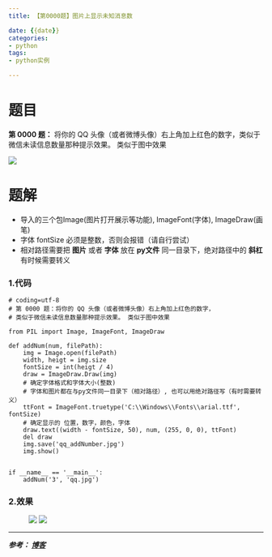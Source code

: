 ```yaml
---
title: 【第0000题】图片上显示未知消息数

date: {{date}}
categories:
- python
tags:
- python实例

---
```

# 题目
**第 0000 题：** 将你的 QQ 头像（或者微博头像）右上角加上红色的数字，类似于微信未读信息数量那种提示效果。 类似于图中效果

![](https://i.loli.net/2019/08/16/IxGN43jRudFUe2H.png)

# 题解
- 导入的三个包Image(图片打开展示等功能), ImageFont(字体), ImageDraw(画笔)
- 字体 fontSize 必须是整数，否则会报错（请自行尝试）
- 相对路径需要把 **图片** 或者 **字体** 放在 **py文件** 同一目录下，绝对路径中的 **斜杠** 有时候需要转义

### 1.代码
```
# coding=utf-8
# 第 0000 题：将你的 QQ 头像（或者微博头像）右上角加上红色的数字，
# 类似于微信未读信息数量那种提示效果。 类似于图中效果

from PIL import Image, ImageFont, ImageDraw

def addNum(num, filePath):
    img = Image.open(filePath)
    width, heigt = img.size
    fontSize = int(heigt / 4)
    draw = ImageDraw.Draw(img)
    # 确定字体格式和字体大小(整数)
    # 字体和图片都在与py文件同一目录下（相对路径）, 也可以用绝对路径写（有时需要转义）
    ttFont = ImageFont.truetype('C:\\Windows\\Fonts\\arial.ttf', fontSize)
    # 确定显示的 位置，数字，颜色，字体
    draw.text((width - fontSize, 50), num, (255, 0, 0), ttFont)
    del draw
    img.save('qq_addNumber.jpg')
    img.show()


if __name__ == '__main__':
    addNum('3', 'qq.jpg')
```

### 2.效果
<figure class="half">
    <img src="https://i.loli.net/2019/08/16/x6Hn5BqpN7kJoaY.jpg">
    <img src="https://i.loli.net/2019/08/16/BsSiHIfzdYn1JOC.png">
</figure>


---
***参考：
[博客](https://blog.51cto.com/yucanghai/1715170)***
